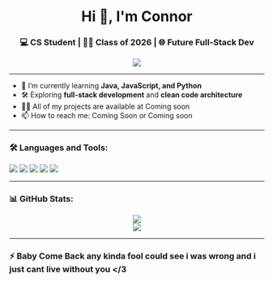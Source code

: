 <!-- Profile README -->

<h1 align="center">Hi 👋, I'm Connor</h1>
<h3 align="center">💻 CS Student | 👨‍🎓 Class of 2026 | 🌐 Future Full-Stack Dev</h3>

<p align="center">
  <img src="https://readme-typing-svg.herokuapp.com?color=00bfff&width=500&lines=Java+%E2%9D%A4%EF%B8%8F+JavaScript+%E2%9D%A4%EF%B8%8F+Python;Learning+never+stops...;Let%27s+build+cool+things+together!" />
</p>

---

- 🌱 I’m currently learning **Java, JavaScript, and Python**
- 🛠️ Exploring **full-stack development** and **clean code architecture**
- 👨‍💻 All of my projects are available at Coming soon
- 📫 How to reach me: Coming Soon or Coming soon

---

### 🛠️ Languages and Tools:
<p align="left">
  <img src="https://img.shields.io/badge/Java-ED8B00?style=for-the-badge&logo=java&logoColor=white"/>
  <img src="https://img.shields.io/badge/Python-3776AB?style=for-the-badge&logo=python&logoColor=white"/>
  <img src="https://img.shields.io/badge/JavaScript-F7DF1E?style=for-the-badge&logo=javascript&logoColor=black"/>
  <img src="https://img.shields.io/badge/Git-F05032?style=for-the-badge&logo=git&logoColor=white"/>
  <img src="https://img.shields.io/badge/VS%20Code-007ACC?style=for-the-badge&logo=visual-studio-code&logoColor=white"/>
</p>

---

### 📊 GitHub Stats:
<p align="center">
  <img src="https://github-readme-stats.vercel.app/api?username=Connor's&show_icons=true&theme=tokyonight" />
  <br>
  <img src="https://github-readme-streak-stats.herokuapp.com/?user=Connor's&theme=tokyonight" />
</p>

---

### ⚡ Baby Come Back any kinda fool could see i was wrong and i just cant live without you </3 

